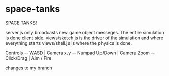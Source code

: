 # space-tanks
SPACE TANKS!

server.js only broadcasts new game object messeges. The entire simulation is done client side.
views/sketch.js is the driver of the simulation and where everything starts
views/shell.js is where the physics is done.

Controls 
-- WASD | Camera x,y 
-- Numpad Up/Down | Camera Zoom
-- Click/Drag | Aim / Fire

changes to my branch
